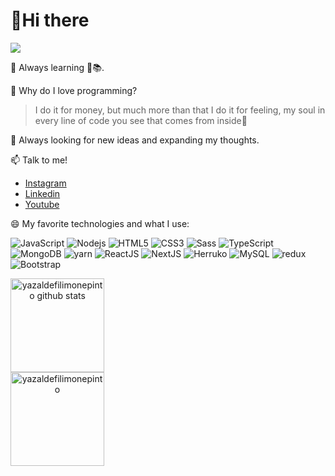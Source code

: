 # 💜Hi there

<img src="https://raw.githubusercontent.com/abhisheknaiidu/abhisheknaiidu/master/code.gif">

🌱 Always learning 💜📚.

🤔 Why do I love programming? 
  > I do it for money, but much more than that I do it for feeling, my soul in every line of code you see that comes from inside💜

💬 Always looking for new ideas and expanding my thoughts.

📫 Talk to me!

  - [Instagram](https://www.instagram.com/yazaldefilimone?r=nametag)
  - [Linkedin](https://www.linkedin.com/mwlite/in/yazalde-filimone-65142b206)
  - [Youtube](https://www.youtube.com/channel/UCpIQVyjdNKist2WKDgckggQ)

😄 My favorite technologies and what I use:

  ![JavaScript](https://img.shields.io/badge/JavaScript-F7DF1E?style=for-the-badge&logo=javascript&logoColor=black)
  ![Nodejs](https://img.shields.io/badge/Node.js-43853D?style=for-the-badge&logo=node.js&logoColor=white)
  ![HTML5](https://img.shields.io/badge/HTML5-E34F26?style=for-the-badge&logo=html5&logoColor=white)
  ![CSS3](https://img.shields.io/badge/CSS3-1572B6?style=for-the-badge&logo=css3&logoColor=white)
  ![Sass](https://img.shields.io/badge/Sass-CC6699?style=for-the-badge&logo=sass&logoColor=white)
  ![TypeScript](https://img.shields.io/badge/TypeScript-007ACC?style=for-the-badge&logo=typescript&logoColor=white)
  ![MongoDB](https://img.shields.io/badge/MongoDB-4EA94B?style=for-the-badge&logo=mongodb&logoColor=white)
  ![yarn](https://img.shields.io/badge/Yarn-2C8EBB?style=for-the-badge&logo=yarn&logoColor=white)
  ![ReactJS](https://img.shields.io/badge/React-20232A?style=for-the-badge&logo=react&logoColor=61DAFB)
  ![NextJS](https://img.shields.io/badge/next.js-000000?style=for-the-badge&logo=next.js&logoColor=white)
  ![Herruko](https://img.shields.io/badge/Heroku-430098?style=for-the-badge&logo=heroku&logoColor=white)
  ![MySQL](https://img.shields.io/badge/MySQL-00000F?style=for-the-badge&logo=mysql&logoColor=white)
  ![redux](https://img.shields.io/badge/Redux-593D88?style=for-the-badge&logo=redux&logoColor=white)
  ![Bootstrap](https://img.shields.io/badge/Bootstrap-563D7C?style=for-the-badge&logo=bootstrap&logoColor=white)
<div style="display:inline" align="center">
<img src="https://github-readme-stats.vercel.app/api?username=yazaldefilimonepinto&show_icons=true&?count_private=true&theme=dracula&include_all_commits=true" height="150" alt="yazaldefilimonepinto github stats" />
<br>
<img src="https://github-readme-stats.vercel.app/api/top-langs/?username=yazaldefilimonepinto&hide=Makefile&layout=compact" height="150" alt="yazaldefilimonepinto" />
</div>

